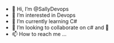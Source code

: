 - 👋 Hi, I’m @SallyDevops
- 👀 I’m interested in Devops
- 🌱 I’m currently learning C#
- 💞️ I’m looking to collaborate on c# and 🐍 
- 📫 How to reach me ...

<!---
SallyDevops/SallyDevops is a ✨ special ✨ repository because its `README.md` (this file) appears on your GitHub profile.
You can click the Preview link to take a look at your changes.
--->
